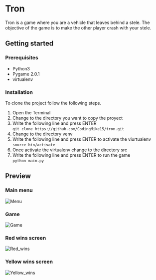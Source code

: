 # **Tron**

Tron is a game where you are a vehicle that leaves behind a stele. The objective of the game is to make the other player crash with your stele.

## **Getting started**

### **Prerequisites**
 - Python3
 - Pygame 2.0.1
 - virtualenv

### **Installation**

To clone the project follow the following steps.

1. Open the Terminal
2. Change to the directory you want to copy the proyect
3. Write the following line and press ENTER\
```git clone https://github.com/CodingMike15/tron.git```
4. Change to the directory venv
5. Write the following line and press ENTER to activate the viurtualenv\
```source bin/activate```
6. Once activate the virtualenv change to the directory src
7. Write the following line and press ENTER to run the game\
```python main.py```

## **Preview**

### **Main menu**
![Menu](images/menu.png)

### **Game**
![Game](images/game.png)

### **Red wins screen**
![Red_wins](images/red_wins_screen.png)

### **Yellow wins screen**
![Yellow_wins](images/yellow_wins_screen.png)